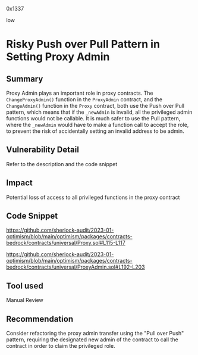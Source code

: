 0x1337

low

# Risky Push over Pull Pattern in Setting Proxy Admin

## Summary

Proxy Admin plays an important role in proxy contracts. The `ChangeProxyAdmin()` function in the `ProxyAdmin` contract, and the `ChangeAdmin()` function in the `Proxy` contract, both use the Push over Pull pattern, which means that if the `_newAdmin` is invalid, all the privileged admin functions would not be callable. It is much safer to use the Pull pattern, where the `_newAdmin` would have to make a function call to accept the role, to prevent the risk of accidentally setting an invalid address to be admin. 

## Vulnerability Detail

Refer to the description and the code snippet

## Impact

Potential loss of access to all privileged functions in the proxy contract

## Code Snippet

https://github.com/sherlock-audit/2023-01-optimism/blob/main/optimism/packages/contracts-bedrock/contracts/universal/Proxy.sol#L115-L117

https://github.com/sherlock-audit/2023-01-optimism/blob/main/optimism/packages/contracts-bedrock/contracts/universal/ProxyAdmin.sol#L192-L203

## Tool used

Manual Review

## Recommendation

Consider refactoring the proxy admin transfer using the "Pull over Push" pattern, requiring the designated new admin of the contract to call the contract in order to claim the privileged role. 
